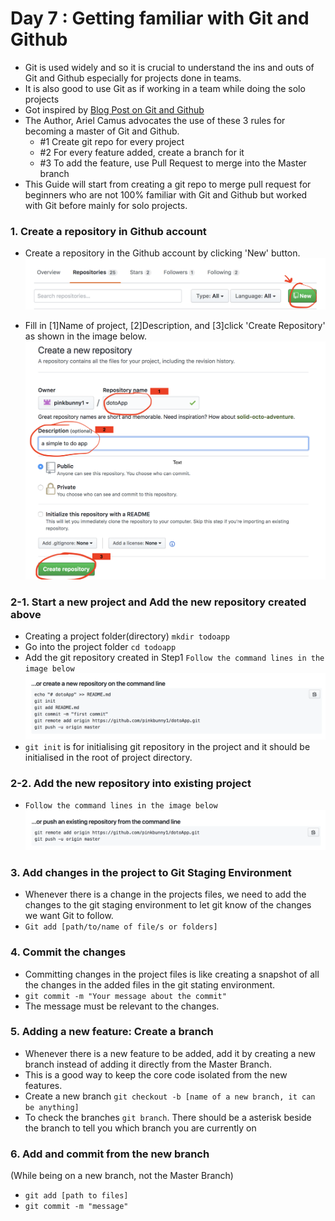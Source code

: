 # Day 7 : Getting familiar with Git and Github
- Git is used widely and so it is crucial to understand the ins and outs of Git and Github especially for projects done in teams.
- It is also good to use Git as if working in a team while doing the solo projects
- Got inspired by [Blog Post on Git and Github](https://medium.freecodecamp.org/follow-these-simple-rules-and-youll-become-a-git-and-github-master-e1045057468f)
- The Author, Ariel Camus advocates the use of these 3 rules for becoming a master of Git and Github.
  - #1 Create git repo for every project
  - #2 For every feature added, create a branch for it
  - #3 To add the feature, use Pull Request to merge into the Master branch
- This Guide will start from creating a git repo to merge pull request for beginners who are not 100% familiar with Git and Github but worked with Git before mainly for solo projects.


### 1. Create a repository in Github account
- Create a repository in the Github account by clicking 'New' button.
![Creating a new repository1](images/createRepo1.png)


- Fill in [1]Name of project, [2]Description, and [3]click 'Create Repository' as shown in the image below.
![Creating a new repository2](images/createRepo2.png)


### 2-1. Start a new project and Add the new repository created above
- Creating a project folder(directory) `mkdir todoapp`
- Go into the project folder `cd todoapp`
- Add the git repository created in Step1 `Follow the command lines in the image below`
![Creating a new repository3](images/createRepo3.png)
- `git init` is for initialising git repository in the project and it should be initialised in the root of project directory.



### 2-2. Add the new repository into existing project
- `Follow the command lines in the image below`
![Creating a new repository4](images/createRepo4.png)


### 3. Add changes in the project to Git Staging Environment
- Whenever there is a change in the projects files, we need to add the changes to the git staging environment to let git know of the changes we want Git to follow.
- `Git add [path/to/name of file/s or folders]`


### 4. Commit the changes
- Committing changes in the project files is like creating a snapshot of all the changes in the added files in the git stating environment.
- `git commit -m "Your message about the commit"`
- The message must be relevant to the changes.

### 5. Adding a new feature: Create a branch
- Whenever there is a new feature to be added, add it by creating a new branch instead of adding it directly from the Master Branch.
- This is a good way to keep the core code isolated from the new features.
- Create a new branch `git checkout -b [name of a new branch, it can be anything]`
- To check the branches `git branch`. There should be a asterisk beside the branch to tell you which branch you are currently on


### 6. Add and commit from the new branch
(While being on a new branch, not the Master Branch)
- `git add [path to files]`
- `git commit -m "message"`
